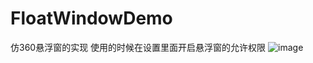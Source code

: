 # FloatWindowDemo
仿360悬浮窗的实现
使用的时候在设置里面开启悬浮窗的允许权限
 ![image](https://github.com/tuzanhua/FloatWindowDemo/blob/master/360floatwinowdemo/src/gif/GIF.gif)
